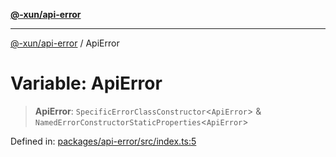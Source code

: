 [**@-xun/api-error**](../README.md)

***

[@-xun/api-error](../README.md) / ApiError

# Variable: ApiError

> **ApiError**: `SpecificErrorClassConstructor`\<`ApiError`\> & `NamedErrorConstructorStaticProperties`\<`ApiError`\>

Defined in: [packages/api-error/src/index.ts:5](https://github.com/Xunnamius/api-utils/blob/76aaa5b4cce48ea0bcd85fb368375b4a88bfa80f/packages/api-error/src/index.ts#L5)
